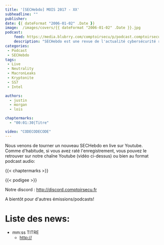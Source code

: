 ```yaml
---
title: '[SECHebdo] MOIS 2017 - XX'
subheadline: ""
publisher:
date: {{ dateFormat "2006-01-02" .Date }}
image:  /images/covers/{{ dateFormat "2006-01-02" .Date }}.jpg
podcast:
    feed: https://media.blubrry.com/comptoirsecu/p/podcast.comptoirsecu.fr/FILE.mp3
    description: "SECHebdo est une revue de l'actualité cybersécurité réalisé en live sur Youtube, généralement le mardi soir."
categories:
 - Podcast
 - SECHebdo
tags:
 - Live
 - Neutrality
 - MacronLeaks
 - Kryptonite
 - SS7
 - Intel

authors:
  - justin
  - morgan
  - lois

chaptermarks:
  - "00:01:30|Titre"

video: "CODECODECODE"
---
```


Nous venons de tourner un nouveau SECHebdo en live sur Youtube. Comme d'habitude, si vous avez raté l'enregistrement, vous pouvez le retrouver sur notre chaîne Youtube (vidéo ci-dessus) ou bien au format podcast audio:

{{< chaptermarks >}}

{{< podigee >}}

Notre discord : <http://discord.comptoirsecu.fr>

A bientôt pour d'autres émissions/podcasts!

# Liste des news:

  * mm:ss TITRE
      * <http://>
